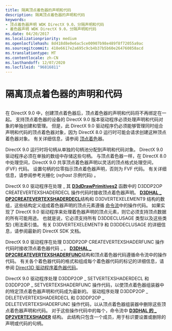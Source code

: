```yaml
---
title: 隔离顶点着色器的声明和代码
description: 隔离顶点着色器的声明和代码
keywords:
- 顶点着色器声明 WDK DirectX 9.0，分隔声明和代码
- 着色器声明 WDK DirectX 9.0，分隔声明和代码
ms.date: 04/20/2017
ms.localizationpriority: medium
ms.openlocfilehash: 8d418d8e0e6ac5ce00907b98e489f8f72055a9ac
ms.sourcegitcommit: 418e6617e2a695c9cb4b37b5b60e264760858acd
ms.translationtype: MT
ms.contentlocale: zh-CN
ms.lasthandoff: 12/07/2020
ms.locfileid: "96816811"
---
```

# <a name="separating-declarations-and-code-for-vertex-shaders"></a>隔离顶点着色器的声明和代码


## <span id="ddk_separating_declarations_and_code_for_vertex_shaders_gg"></span><span id="DDK_SEPARATING_DECLARATIONS_AND_CODE_FOR_VERTEX_SHADERS_GG"></span>


在 DirectX 9.0 中，创建顶点着色器后，顶点着色器的声明和代码将不再绑定在一起。 支持顶点着色器的设备的 DirectX 9.0 版本驱动程序必须处理声明和代码对象的单独创建和管理。 但是，此 DirectX 9.0 驱动程序仍必须能够管理同时组合声明和代码的顶点着色器对象，因为 DirectX 8.0 运行时可能会请求创建这种顶点着色器对象。 有关详细信息，请参阅 [顶点着色](vertex-shaders.md)器。

DirectX 9.0 运行时将句柄从单独的句柄池分配到声明和代码对象。 DirectX 9.0 驱动程序必须在单独的数组中存储这些句柄。 与顶点着色器一样，在 DirectX 8.0 中处理空间，DirectX 9.0 共享顶点着色器声明以灵活的顶点格式处理空间， (FVF) 代码。 设置句柄的位零指示顶点着色器声明，否则为 FVF 代码。 有关详细信息，请参阅参考光栅化 (*refrast* 示例代码) 。

DirectX 9.0 驱动程序在处理 \_ 其 [**D3dDrawPrimitives2**](/windows-hardware/drivers/ddi/d3dhal/nc-d3dhal-lpd3dhal_drawprimitives2cb) 函数中的 D3DDP2OP CREATEVERTEXSHADERDECL 操作代码时接收顶点着色器声明。 [**D3DHAL \_ DP2CREATEVERTEXSHADERDECL**](/windows-hardware/drivers/ddi/d3dhal/ns-d3dhal-_d3dhal_dp2createvertexshaderdecl)结构和 D3DVERTEXELEMENT9 结构的数组，这些结构定义组成着色器声明的顶点元素遵循 [命令流](command-stream.md)中的操作代码。 如果实现了 DirectX 9.0 驱动程序来处理着色器声明的顶点元素，则它必须支持顶点数据的所有可能用途。 也就是说，它必须支持所有 D3DDECLUSAGE 类型以及这些类型)  (用法索引值。 有关 D3DVERTEXELEMENT9 和 D3DDECLUSAGE 的详细信息，请参阅最新的 DirectX SDK 文档。

DirectX 9.0 驱动程序在处理 D3DDP2OP CREATEVERTEXSHADERFUNC 操作代码时接收顶点着色器代码 \_ 。 [**D3DHAL \_ DP2CREATEVERTEXSHADERFUNC**](/windows-hardware/drivers/ddi/d3dhal/ns-d3dhal-_d3dhal_dp2createvertexshaderfunc)结构和顶点着色器代码遵循命令流中的操作代码。 有关各个着色器代码的格式和组成每个着色器代码的标记的详细信息，请参阅 [Direct3D 驱动程序着色器代码](/windows-hardware/drivers/ddi/index)。

DirectX 9.0 驱动程序处理 D3DDP2OP \_ SETVERTEXSHADERDECL 和 D3DDP2OP \_ SETVERTEXSHADERFUNC 操作代码，以使顶点着色器组装器中的特定顶点着色器声明和代码成为最新的。 驱动程序处理 D3DDP2OP \_ DELETEVERTEXSHADERDECL 和 D3DDP2OP \_ DELETEVERTEXSHADERFUNC 操作代码，以从顶点着色器组装器中删除这些顶点着色器声明和代码。 对于这些操作代码中的每个，命令流中 [**D3DHAL 的 \_ DP2VERTEXSHADER**](/windows-hardware/drivers/ddi/d3dhal/ns-d3dhal-_d3dhal_dp2vertexshader) 结构。 此结构只包含一个成员，用于标识要设置或删除的声明或代码的句柄。

 

